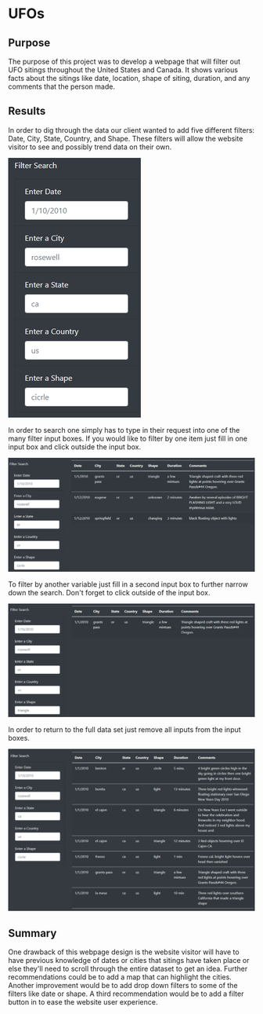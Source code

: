 # UFOs
## Purpose
The purpose of this project was to develop a webpage that will filter out UFO sitings throughout the United States and Canada. It shows various facts about the sitings like date, location, shape of siting, duration, and any comments that the person made. 
## Results
In order to dig through the data our client wanted to add five different filters: Date, City, State, Country, and Shape. These filters will allow the website visitor to see and possibly trend data on their own. 

![UFO_Filters](https://github.com/MichaylaGilchrist/UFOs/blob/main/UFO_Filters.PNG)

In order to search one simply has to type in their request into one of the many filter input boxes. If you would like to filter by one item just fill in one input box and click outside the input box. 

![UFO_Filters_state](https://github.com/MichaylaGilchrist/UFOs/blob/main/UFO_Filters_state.PNG)

To filter by another variable just fill in a second input box to further narrow down the search. Don't forget to click outside of the input box.

![UFO_Filters_shape](https://github.com/MichaylaGilchrist/UFOs/blob/main/UFO_Filters_shape.PNG)

In order to return to the full data set just remove all inputs from the input boxes.

![Website](https://github.com/MichaylaGilchrist/UFOs/blob/main/Website.PNG)

## Summary 
One drawback of this webpage design is the website visitor will have to have previous knowledge of dates or cities that sitings have taken place or else they'll need to scroll through the entire dataset to get an idea. Further recommendations could be to add a map that can highlight the cities. Another improvement would be to add drop down filters to some of the filters like date or shape. A third recommendation would be to add a filter button in to ease the website user experience.

